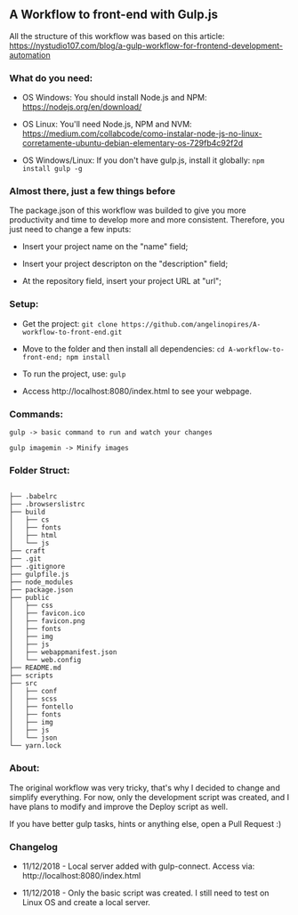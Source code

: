 ## A Workflow to front-end with Gulp.js



All the structure of this workflow was based on this article: https://nystudio107.com/blog/a-gulp-workflow-for-frontend-development-automation



### What do you need:


* OS Windows: You should install Node.js and NPM: https://nodejs.org/en/download/



* OS Linux: You'll need Node.js, NPM and NVM: https://medium.com/collabcode/como-instalar-node-js-no-linux-corretamente-ubuntu-debian-elementary-os-729fb4c92f2d



* OS Windows/Linux: If you don't have gulp.js, install it globally:
``npm install gulp -g``



### Almost there, just a few things before

The package.json of this workflow was builded to give you more productivity and time to develop more and more consistent. Therefore, you just need to change a few inputs:

* Insert your project name on the "name" field;

* Insert your project descripton on the "description" field;

* At the repository field, insert your project URL at "url";


### Setup:

* Get the project:
``git clone https://github.com/angelinopires/A-workflow-to-front-end.git``

* Move to the folder and then install all dependencies:
``cd A-workflow-to-front-end; npm install ``

* To run the project, use:
``gulp``

* Access http://localhost:8080/index.html to see your webpage.



### Commands:

``gulp -> basic command to run and watch your changes``

``gulp imagemin -> Minify images``



### Folder Struct:

```

├── .babelrc
├── .browserslistrc
├── build
│   ├── cs
│   ├── fonts
│   ├── html
│   └── js
├── craft
├── .git
├── .gitignore
├── gulpfile.js
├── node_modules
├── package.json
├── public
│   ├── css
│   ├── favicon.ico
│   ├── favicon.png
│   ├── fonts
│   ├── img
│   ├── js
│   ├── webappmanifest.json
│   └── web.config
├── README.md
├── scripts
├── src
│   ├── conf
│   ├── scss
│   ├── fontello
│   ├── fonts
│   ├── img
│   ├── js
│   └── json
└── yarn.lock
```



### About:

The original workflow was very tricky, that's why I decided to change and simplify everything. For now, only the development script was created, and I have plans to modify and improve the Deploy script as well.

If you have better gulp tasks, hints or anything else, open a Pull Request :)   



### Changelog

* 11/12/2018 - Local server added with gulp-connect. Access via: http://localhost:8080/index.html

* 11/12/2018 - Only the basic script was created. I still need to test on Linux OS and create a local server.
